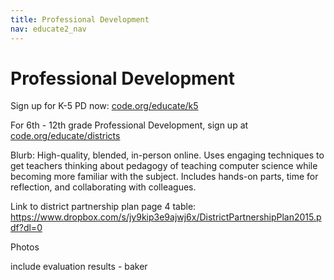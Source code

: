```yaml
---
title: Professional Development
nav: educate2_nav
---
```

# Professional Development #

Sign up for K-5 PD now: [code.org/educate/k5](http://code.org/educate/k5)

For 6th - 12th grade Professional Development, sign up at [code.org/educate/districts](http://code.org/educate/districts)

Blurb: High-quality, blended, in-person online. Uses engaging techniques to get teachers thinking about pedagogy of teaching computer science while becoming more familiar with the subject. Includes hands-on parts, time for reflection, and collaborating with colleagues. 

Link to district partnership plan page 4 table: https://www.dropbox.com/s/jy9kip3e9ajwj6x/DistrictPartnershipPlan2015.pdf?dl=0

Photos

include evaluation results - baker